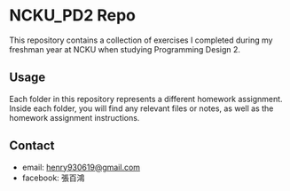# NCKU_PD2 Repo
This repository contains a collection of exercises I completed during my freshman year at NCKU when studying Programming Design 2.

## Usage
Each folder in this repository represents a different homework assignment. Inside each folder, you will find any relevant files or notes, as well as the homework assignment instructions.

## Contact
- email: henry930619@gmail.com
- facebook: 張百鴻
